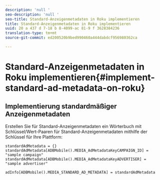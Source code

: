 ```yaml
---
description: 'null '
seo-description: 'null '
seo-title: Standard-Anzeigenmetadaten in Roku implementieren
title: Standard-Anzeigenmetadaten in Roku implementieren
uuid: 20 a 437 d 7-18 b 8-4099-ac 81-9 f 3628384236
translation-type: tm+mt
source-git-commit: ed200520b9bed990460a444dabdcf956980362ca

---
```



# Standard-Anzeigenmetadaten in Roku implementieren{#implement-standard-ad-metadata-on-roku}

## Implementierung standardmäßiger Anzeigenmetadaten

Erstellen Sie für Standard-Anzeigenmetadaten ein Wörterbuch mit Schlüssel/Wert-Paaren für Standard-Anzeigenmetadaten mithilfe der Schlüssel für Ihre Plattform:

```
standardAdMetadata = {} 
standardAdMetadata[ADBMobile().MEDIA_AdMetadataKeyCAMPAIGN_ID] = "sample campaign" 
standardAdMetadata[ADBMobile().MEDIA_AdMetadataKeyADVERTISER] = "sample advertiser" 

adInfo[ADBMobile().MEDIA_STANDARD_AD_METADATA] = standardAdMetadata 
```

